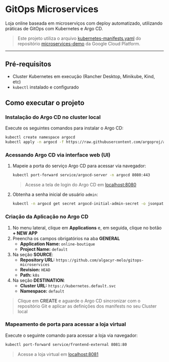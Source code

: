 # GitOps Microservices

Loja online baseada em microserviços com deploy automatizado, utilizando práticas
de GitOps com Kubernetes e Argo CD.

> Este projeto utiliza o arquivo [kubernetes-manifests.yaml](https://raw.githubusercontent.com/GoogleCloudPlatform/microservices-demo/refs/heads/main/release/kubernetes-manifests.yaml) do repositório [microservices-demo](https://github.com/GoogleCloudPlatform/microservices-demo) da Google Cloud Platform.
---

## Pré-requisitos
- Cluster Kubernetes em execução (Rancher Desktop, Minikube, Kind, etc)
- `kubectl` instalado e configurado

## Como executar o projeto

### Instalação do Argo CD no cluster local

Execute os seguintes comandos para instalar o Argo CD:

```bash
kubectl create namespace argocd
kubectl apply -n argocd -f https://raw.githubusercontent.com/argoproj/argo-cd/stable/manifests/install.yaml
```

### Acessando Argo CD via interface web (UI)

1. Mapeie a porta do serviço Argo CD para acessar via navegador:
    ```bash
    kubectl port-forward service/argocd-server -n argocd 8080:443
    ```
    > Acesse a tela de login do Argo CD em [localhost:8080](http://localhost:8080)

2. Obtenha a senha inicial de usuário `admin`:
    ```bash
    kubectl -n argocd get secret argocd-initial-admin-secret -o jsonpath="{.data.password}" | base64 -d
    ```

### Criação da Aplicação no Argo CD

1. No menu lateral, clique em **Applications** e, em seguida, clique no botão **+ NEW APP**
2. Preencha os campos obrigatórios na aba **GENERAL**
    - **Application Name:** `online-boutique`
    - **Project Name:** `default`
3. Na seção **SOURCE**:
    - **Repository URL:** `https://github.com/algacyr-melo/gitops-microservices`
    - **Revision:** `HEAD`
    - **Path:** `k8s`
4. Na seção **DESTINATION**:
    - **Cluster URL:** `https://kubernetes.default.svc`
    - **Namespace:** `default`

> Clique em **CREATE** e aguarde o Argo CD sincronizar com o repositório Git
e aplicar as definições dos manifests no seu Cluster local

### Mapeamento de porta para acessar a loja virtual

Execute o seguinte comando para acessar a loja via navegador:

```bash
kubectl port-forward service/frontend-external 8081:80
```
> Acesse a loja virtual em [localhost:8081](http://localhost:8081)
